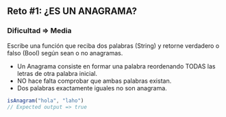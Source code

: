 ## Reto #1: ¿ES UN ANAGRAMA?
### Dificultad => Media

Escribe una función que reciba dos palabras (String) y retorne
verdadero o falso (Bool) según sean o no anagramas.

- Un Anagrama consiste en formar una palabra reordenando TODAS
  las letras de otra palabra inicial.
- NO hace falta comprobar que ambas palabras existan.
- Dos palabras exactamente iguales no son anagrama.

```js
isAnagram("hola", "laho")
// Expected output => true
```
